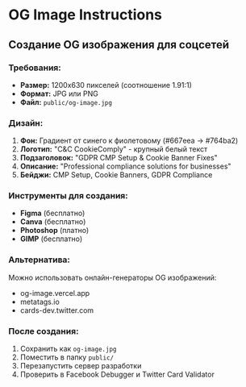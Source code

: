 # OG Image Instructions

## Создание OG изображения для соцсетей

### Требования:
- **Размер:** 1200x630 пикселей (соотношение 1.91:1)
- **Формат:** JPG или PNG
- **Файл:** `public/og-image.jpg`

### Дизайн:
1. **Фон:** Градиент от синего к фиолетовому (#667eea → #764ba2)
2. **Логотип:** "C&C CookieComply" - крупный белый текст
3. **Подзаголовок:** "GDPR CMP Setup & Cookie Banner Fixes"
4. **Описание:** "Professional compliance solutions for businesses"
5. **Бейджи:** CMP Setup, Cookie Banners, GDPR Compliance

### Инструменты для создания:
- **Figma** (бесплатно)
- **Canva** (бесплатно)
- **Photoshop** (платно)
- **GIMP** (бесплатно)

### Альтернатива:
Можно использовать онлайн-генераторы OG изображений:
- og-image.vercel.app
- metatags.io
- cards-dev.twitter.com

### После создания:
1. Сохранить как `og-image.jpg`
2. Поместить в папку `public/`
3. Перезапустить сервер разработки
4. Проверить в Facebook Debugger и Twitter Card Validator
